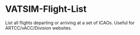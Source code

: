 # VATSIM-Flight-List
List all flights departing or arriving at a set of ICAOs. Useful for ARTCC/vACC/Division websites.
